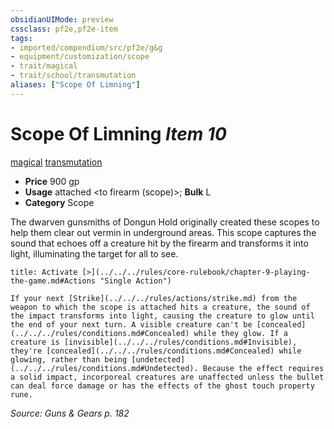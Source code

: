 ```yaml
---
obsidianUIMode: preview
cssclass: pf2e,pf2e-item
tags:
- imported/compendium/src/pf2e/g&g
- equipment/customization/scope
- trait/magical
- trait/school/transmutation
aliases: ["Scope Of Limning"]
---
```

# Scope Of Limning *Item 10*  
[magical](magical.md)  [transmutation](transmutation.md)  

- **Price** 900 gp
- **Usage** attached <to firearm (scope)>; **Bulk** L
- **Category** Scope

The dwarven gunsmiths of Dongun Hold originally created these scopes to help them clear out vermin in underground areas. This scope captures the sound that echoes off a creature hit by the firearm and transforms it into light, illuminating the target for all to see.

```ad-embed-ability
title: Activate [>](../../../rules/core-rulebook/chapter-9-playing-the-game.md#Actions "Single Action")

If your next [Strike](../../../rules/actions/strike.md) from the weapon to which the scope is attached hits a creature, the sound of the impact transforms into light, causing the creature to glow until the end of your next turn. A visible creature can't be [concealed](../../../rules/conditions.md#Concealed) while they glow. If a creature is [invisible](../../../rules/conditions.md#Invisible), they're [concealed](../../../rules/conditions.md#Concealed) while glowing, rather than being [undetected](../../../rules/conditions.md#Undetected). Because the effect requires a solid impact, incorporeal creatures are unaffected unless the bullet can deal force damage or has the effects of the ghost touch property rune.
```

*Source: Guns & Gears p. 182*
